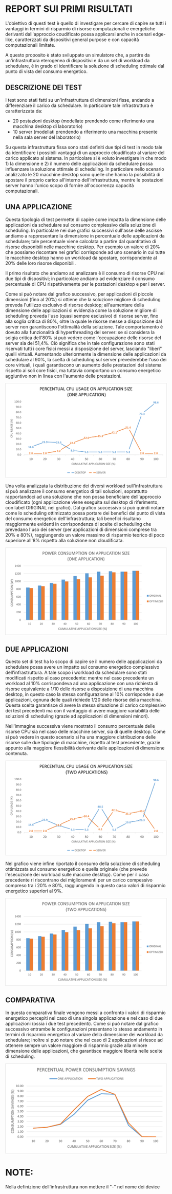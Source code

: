 # REPORT SUI PRIMI RISULTATI
L'obiettivo di questi test è quello di investigare per cercare di capire se tutti i vantaggi in termini di risparmio di risorse computazionali e energetiche derivanti dall'approccio coudificato possa applicarsi anche in scenari edge-like, caratterzzati da dispositivi general purpose e con capacità computazionali limitate.

A questo proposito è stato sviluppato un simulatore che, a partire da un'infrastruttura eterogenea di dispositivi e da un set di workload da schedulare, è in grado di identificare la soluzione di scheduling ottimale dal punto di vista del consumo energetico.

## DESCRIZIONE DEI TEST
I test sono stati fatti su un'infrastruttura di dimensioni fisse, andando a differenziare il carico da schedulare. In particolare tale infrastruttura è caratterizzata da:

 - 20 postazioni desktop (modellate prendendo come riferimento una macchina desktop di laboratorio)
 - 10 server (modellati prendendo a riferimento una macchina presente nella sala server del laboratorio)

Su questa infrastruttura fissa sono stati definiti due tipi di test in modo tale da identificare i possibili vantaggi di un approccio cloudificato al variare del carico applicato al sistema. In particolare si è voluto investigare in che modo 1) la dimensione e 2) il numero delle applicazioni da schedulare possa influenzare la soluzione ottimale di scheduling. In particolare nello scenario analizzato le 20 macchine desktop sono quelle che hanno la possibilità di spostare il proprio carico all'interno dell'infrastruttura, mentre le postazioni server hanno l'unico scopo di fornire all'occorrenza capacità computazionali.

## UNA APPLICAZIONE
Questa tipologia di test permette di capire come impatta la dimensione delle applicazioni da schedulare sul consumo complessivo della soluzione di scheduling. In particolare nei due grafici successivi sull'asse delle ascisse andiamo a rappresentare la dimensione in percentuale delle applicazioni da schedulare; tale percentuale viene calcolata a partire dal quantitativo di risorse disponibili nelle macchine desktop. Per esempio un valore di 20% che possiamo riscontare nei grafici corrisponde ad uno scenario in cui tutte le macchine desktop hanno un workload da spostare, corrispondente al 20% delle loro risorse disponibili.

Il primo risultato che andiamo ad analizzare è il consumo di risorse CPU nei due tipi di dispositivi; in particolare andiamo ad evidenziare il consumo percentuale di CPU rispettivamente per le postazioni desktop e per i server.

Come si può notare dal grafico successivo, per applicazioni di piccole dimensioni (fino al 20%) si ottiene che la soluzione migliore di scheduling preveda l'utilizzo esclusivo di risorse desktop; all'aumentare della dimensione delle applicazioni si evidenzia come la soluzione migliore di scheduling preveda l'uso (quasi sempre esclusivo) di risorse server, fino alla soglia critica di 80%, oltre la quale le risorse messe a disposizione dal server non garantiscono l'ottimalità della soluzione. Tale comportamento è dovuto alla funzionalità di hyperthreading del server: se si considera la solgia critica dell'80% si può vedere come l'occupazione delle risorse del server sia del 51,4%. Ciò significa che in tale configurazione sono stati riservati tutti i core fisici messi a disposizione del server, lasciando "liberi" quelli virtuali. Aumentando ulteriormente la dimensione delle applicazioni da schedulare al 90%, la scelta di scheduling sul server prevederebbe l'uso dei core virtuali, i quali garantiscono un aumento delle prestazioni del sistema rispetto ai soli core fisici, ma tuttavia comportano un consumo energetico aggiuntivo non in linea con l'aumento delle prestazioni.

![One_application_cpu_usage](../report/plot/one_application_cpu_usage.png)

Una volta analizzata la distribuzione dei diversi workload sull'infrastruttura si può analizzare il consumo energetico di tali soluzioni, soprattutto rapportandoci ad una soluzione che non possa beneficiare dell'approccio cloudificato (ogni applicazione viene eseguita sul desktop di riferimento, con label ORIGINAL nei grafici). Dal grafico successivo si può quindi notare come lo scheduling ottimizzato possa portare dei benefici dal punto di vista del consumo energetico dell'infrastruttura; tali benefici risultano maggiormente evidenti in corrispondenza di scelte di scheduling che prevedano l'uso dei server (per applicazioni di dimensioni comprese tra 20% e 80%), raggiungendo un valore massimo di risparmio teorico di poco superiore all'8% rispetto alla soluzione non cloudificata.

![One_application_consumption](../report/plot/one_application_consumption.png)


## DUE APPLICAZIONI
Questo set di test ha lo scopo di capire se il numero delle appplicazioni da schedulare possa avere un impatto sul consumo energetico complessivo dell'infrastruttura. A tale scopo i workload da schedulare sono stati modificati rispetto al caso precedente: mentre nel caso precedente un workload al 10% corrispondeva ad una applicazione con una richiesta di risorse equivalente a 1/10 delle risorse a disposizione di una macchina desktop, in questo caso la stessa configurazione al 10% corrisponde a due applicazioni, ognuna delle quali richiede 1/20 delle risorse della macchina. Questa scelta garantisce di avere la stessa situazione di carico complessivo dei test precedenti ma con il vantaggio di avere maggiore variabilità delle soluzioni di scheduling (grazie ad applicazioni di dimensioni minori).

Nell'immagine successiva viene mostrato il consumo percentuale delle risorse CPU sia nel caso delle macchine server, sia di quelle desktop. Come si può vedere in questo scenario si ha una maggiore distribuzione delle risorse sulle due tipologie di macchine, rispetto al test precedente, grazie appunto alla maggiore flessibilità derivante dalle applicazioni di dimensione contenuta.

![Two_application_cpu_usage](../report/plot/two_application_cpu_usage.png)

Nel grafico viene infine riportato il consumo della soluzione di scheduling ottimizzata sul consumo energetico e quella originale (che prevede l'esecuzione dei workload sulle maccine desktop). Come per il caso precedente ri riscontrano dei miglioramenti per un carico compessivo compreso tra i 20% e 80%, raggiungendo in questo caso valori di risparmio energetico superiori al 9%.

![Two_application_consumption](../report/plot/two_application_consumption.png)

## COMPARATIVA
In questa comparativa finale vengono messi a confronto i valori di risparmio energetico percepiti nel caso di una singola applicazione e nel caso di due applicazioni (ossia i due test precedenti). Come si può notare dal grafico successivo entrambe le configurazioni presentano lo stesso andamento in termini di risparmio energetico al variare della dimensione dei workload da schedulare; inoltre si può notare che nel caso di 2 applicazioni si riesce ad ottenere sempre un valore maggiore di risparmio grazie alla minore dimensione delle applicazioni, che garantisce maggiore libertà nelle scelte di scheduling.

![Percentual_power_consumption](../report/plot/percentual_power_consumption.png)

# NOTE:
Nella definizione dell'infrastruttura non mettere il "-" nel nome dei device